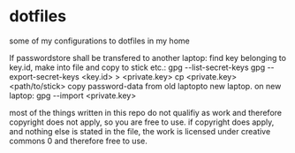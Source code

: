 # dotfiles
some of my configurations to dotfiles in my home

If passwordstore shall be transfered to another laptop:
find key belonging to key.id, make into file and copy to stick etc.:
gpg --list-secret-keys
gpg --export-secret-keys <key.id> > <private.key>
cp <private.key> <path/to/stick>
copy password-data from old laptopto new laptop.
on new laptop:
gpg --import <private.key>

most of the things written in this repo do not qualifiy as work and therefore copyright does not apply, so you are free to use. 
if copyright does apply, and nothing else is stated in the file, the work is licensed under creative commons 0 and therefore free to use.
